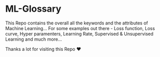 # ML-Glossary

This Repo contains the overall all the keywords and the attributes of Machine Learning...
For some examples out there - Loss function, Loss curve, Hyper paramenters, Learning Rate,
Supervised & Unsupervised Learning and much more...

Thanks a lot for visiting this Repo ❤️
